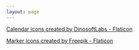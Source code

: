 ```yaml
---
layout: page
---
```


<div>
<a href="https://www.flaticon.com/free-icons/calendar" title="calendar icons">Calendar icons created by DinosoftLabs - Flaticon</a>
</div>

<a href="https://www.flaticon.com/free-icons/marker" title="marker icons">Marker icons created by Freepik - Flaticon</a>
